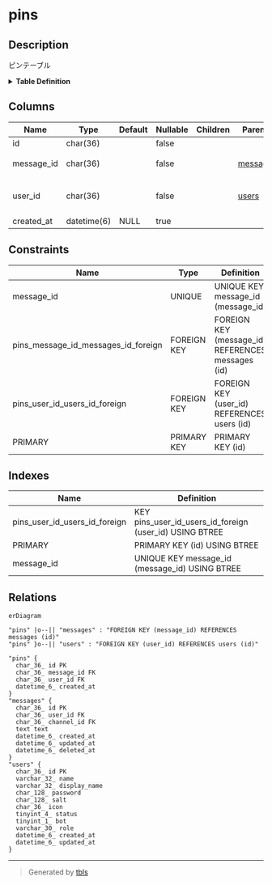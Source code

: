 # pins

## Description

ピンテーブル

<details>
<summary><strong>Table Definition</strong></summary>

```sql
CREATE TABLE `pins` (
  `id` char(36) NOT NULL,
  `message_id` char(36) NOT NULL,
  `user_id` char(36) NOT NULL,
  `created_at` datetime(6) DEFAULT NULL,
  PRIMARY KEY (`id`),
  UNIQUE KEY `message_id` (`message_id`),
  KEY `pins_user_id_users_id_foreign` (`user_id`),
  CONSTRAINT `pins_message_id_messages_id_foreign` FOREIGN KEY (`message_id`) REFERENCES `messages` (`id`) ON DELETE CASCADE ON UPDATE CASCADE,
  CONSTRAINT `pins_user_id_users_id_foreign` FOREIGN KEY (`user_id`) REFERENCES `users` (`id`) ON DELETE CASCADE ON UPDATE CASCADE
) ENGINE=InnoDB DEFAULT CHARSET=utf8mb4
```

</details>

## Columns

| Name | Type | Default | Nullable | Children | Parents | Comment |
| ---- | ---- | ------- | -------- | -------- | ------- | ------- |
| id | char(36) |  | false |  |  |  |
| message_id | char(36) |  | false |  | [messages](messages.md) | メッセージUUID |
| user_id | char(36) |  | false |  | [users](users.md) | ピンしたユーザーUUID |
| created_at | datetime(6) | NULL | true |  |  |  |

## Constraints

| Name | Type | Definition |
| ---- | ---- | ---------- |
| message_id | UNIQUE | UNIQUE KEY message_id (message_id) |
| pins_message_id_messages_id_foreign | FOREIGN KEY | FOREIGN KEY (message_id) REFERENCES messages (id) |
| pins_user_id_users_id_foreign | FOREIGN KEY | FOREIGN KEY (user_id) REFERENCES users (id) |
| PRIMARY | PRIMARY KEY | PRIMARY KEY (id) |

## Indexes

| Name | Definition |
| ---- | ---------- |
| pins_user_id_users_id_foreign | KEY pins_user_id_users_id_foreign (user_id) USING BTREE |
| PRIMARY | PRIMARY KEY (id) USING BTREE |
| message_id | UNIQUE KEY message_id (message_id) USING BTREE |

## Relations

```mermaid
erDiagram

"pins" |o--|| "messages" : "FOREIGN KEY (message_id) REFERENCES messages (id)"
"pins" }o--|| "users" : "FOREIGN KEY (user_id) REFERENCES users (id)"

"pins" {
  char_36_ id PK
  char_36_ message_id FK
  char_36_ user_id FK
  datetime_6_ created_at
}
"messages" {
  char_36_ id PK
  char_36_ user_id FK
  char_36_ channel_id FK
  text text
  datetime_6_ created_at
  datetime_6_ updated_at
  datetime_6_ deleted_at
}
"users" {
  char_36_ id PK
  varchar_32_ name
  varchar_32_ display_name
  char_128_ password
  char_128_ salt
  char_36_ icon
  tinyint_4_ status
  tinyint_1_ bot
  varchar_30_ role
  datetime_6_ created_at
  datetime_6_ updated_at
}
```

---

> Generated by [tbls](https://github.com/k1LoW/tbls)
